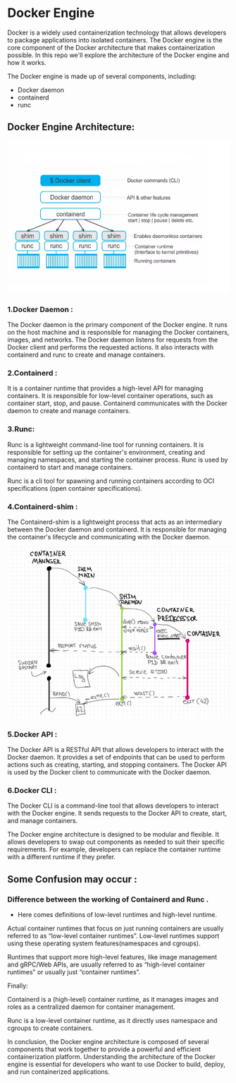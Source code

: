 # Docker Engine
Docker is a widely used containerization technology that allows developers to package applications into isolated
containers. The Docker engine is the core component of the Docker architecture that makes containerization 
possible. In this repo we'll explore the architecture of the Docker engine and how it works.

The Docker engine is made up of several components, including:
- Docker daemon
- containerd
- runc

## Docker Engine Architecture:
![Docker Engine Architecture](https://github.com/balusena/docker-for-devops/blob/main/02-Docker%20Engine/docker_engine.png)

### 1.Docker Daemon : 
The Docker daemon is the primary component of the Docker engine. It runs on the host machine and is 
responsible for managing the Docker containers, images, and networks. The Docker daemon listens for 
requests from the Docker client and performs the requested actions. It also interacts with containerd
and runc to create and manage containers.

### 2.Containerd : 
It is a container runtime that provides a high-level API for managing containers. It is responsible for
low-level container operations, such as container start, stop, and pause. Containerd communicates with 
the Docker daemon to create and manage containers.

### 3.Runc: 
Runc is a lightweight command-line tool for running containers. It is responsible for setting up the 
container's environment, creating and managing namespaces, and starting the container process. Runc is 
used by containerd to start and manage containers.

Runc is a cli tool for spawning and running containers according to OCI specifications
(open container specifications).

### 4.Containerd-shim : 
The Containerd-shim is a lightweight process that acts as an intermediary between the Docker daemon and 
containerd. It is responsible for managing the container's lifecycle and communicating with the Docker 
daemon.

![](https://github.com/balusena/docker-for-devops/blob/main/02-Docker%20Engine/containerd_shim.png)

### 5.Docker API : 
The Docker API is a RESTful API that allows developers to interact with the Docker daemon. It provides a set
of endpoints that can be used to perform actions such as creating, starting, and stopping containers. The 
Docker API is used by the Docker client to communicate with the Docker daemon.

### 6.Docker CLI : 
The Docker CLI is a command-line tool that allows developers to interact with the Docker engine. It sends 
requests to the Docker API to create, start, and manage containers.

The Docker engine architecture is designed to be modular and flexible. It allows developers to swap out 
components as needed to suit their specific requirements. For example, developers can replace the container
runtime with a different runtime if they prefer.

## Some Confusion may occur :

### Difference between the working of Containerd and Runc .

- Here comes definitions of low-level runtimes and high-level runtime.

Actual container runtimes that focus on just running containers are usually referred to as “low-level 
container runtimes”. Low-level runtimes support using these operating system features(namespaces and cgroups).

Runtimes that support more high-level features, like image management and gRPC/Web APIs, are usually referred
to as “high-level container runtimes” or usually just “container runtimes”.

Finally:

Containerd is a (high-level) container runtime, as it manages images and roles as a centralized daemon for 
container management.

Runc is a low-level container runtime, as it directly uses namespace and cgroups to create containers.

In conclusion, the Docker engine architecture is composed of several components that work together to 
provide a powerful and efficient containerization platform. Understanding the architecture of the Docker
engine is essential for developers who want to use Docker to build, deploy, and run containerized 
applications.

